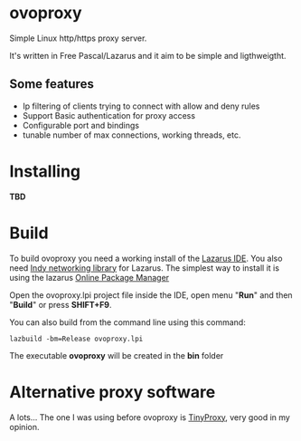 # ovoproxy

Simple Linux http/https proxy server.

It's written in Free Pascal/Lazarus and it aim to be simple and ligthweigtht.

## Some features
 - Ip filtering of clients trying to connect with allow and deny rules
 - Support Basic authentication for proxy access
 - Configurable port and bindings
 - tunable number of max connections, working threads, etc.

# Installing

**TBD**

# Build

To build ovoproxy you need a working install of the [Lazarus IDE](https://www.lazarus-ide.org/).
You also need [Indy networking library](https://www.indyproject.org/) for Lazarus. The simplest way to install it is using the lazarus [Online Package Manager](https://wiki.freepascal.org/Online_Package_Manager)

Open the ovoproxy.lpi project file inside the IDE, open menu "**Run**" and then "**Build**" or press **SHIFT+F9**.

You can also build from the command line using this command:
```
lazbuild -bm=Release ovoproxy.lpi
```

The executable **ovoproxy** will be created in the **bin** folder

# Alternative proxy software
A lots... The one I was using before ovoproxy is [TinyProxy](https://tinyproxy.github.io/), very good in my opinion.
